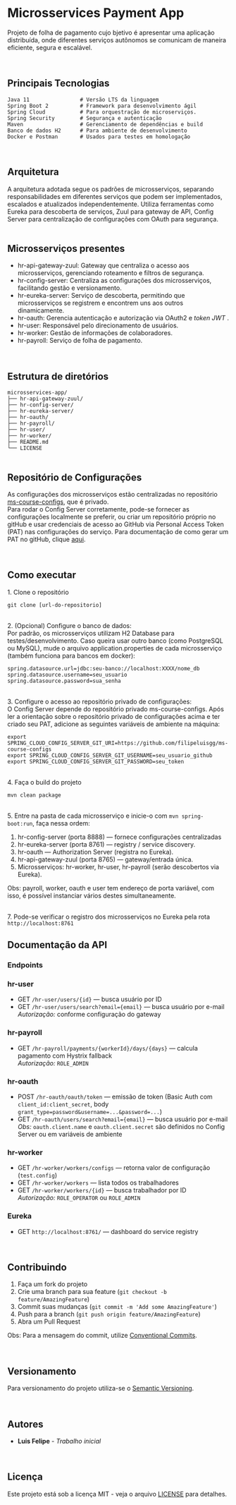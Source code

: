 # Microsservices Payment App
Projeto de folha de pagamento cujo bjetivo é apresentar uma aplicação distribuída, onde diferentes serviços autônomos se comunicam de maneira eficiente, segura e escalável.

<br>
<h2>Principais Tecnologias</h2>

```
Java 11                # Versão LTS da linguagem
Spring Boot 2          # Framework para desenvolvimento ágil
Spring Cloud           # Para orquestração de microserviços.
Spring Security        # Segurança e autenticação
Maven                  # Gerenciamento de dependências e build
Banco de dados H2      # Para ambiente de desenvolvimento
Docker e Postman       # Usados para testes em homologação
```


<br>
<h2>Arquitetura</h2>
A arquitetura adotada segue os padrões de microsserviços, separando responsabilidades em diferentes serviços que podem ser implementados, escalados e atualizados independentemente. Utiliza ferramentas como Eureka para descoberta de serviços, Zuul para gateway de API, Config Server para centralização de configurações com OAuth para segurança.


<br>
<br>
<h2>Microsserviços presentes</h2>
<ul>
    <li>hr-api-gateway-zuul: Gateway que centraliza o acesso aos microsserviços, gerenciando roteamento e filtros de segurança.</li>
    <li>hr-config-server: Centraliza as configurações dos microsserviços, facilitando gestão e versionamento.</li>
    <li>hr-eureka-server: Serviço de descoberta, permitindo que microsserviços se registrem e encontrem uns aos outros dinamicamente.</li>
    <li>hr-oauth: Gerencia autenticação e autorização via OAuth2 e <i>token JWT</i> .</li>
    <li>hr-user: Responsável pelo direcionamento de usuários.</li>
    <li>hr-worker: Gestão de informações de colaboradores.</li>
    <li>hr-payroll: Serviço de folha de pagamento.</li>
</ul>


<br>
<h2>Estrutura de diretórios</h2>
<code>microsservices-app/</code><br>
<code>├── hr-api-gateway-zuul/</code><br>
<code>├── hr-config-server/</code><br>
<code>├── hr-eureka-server/</code><br>
<code>├── hr-oauth/</code><br>
<code>├── hr-payroll/</code><br>
<code>├── hr-user/</code><br>
<code>├── hr-worker/</code><br>
<code>├── README.md</code><br>
<code>└── LICENSE</code><br>


<br>
<h2>Repositório de Configurações</h2>

As configurações dos microsserviços estão centralizadas no repositório [ms-course-configs](https://github.com/filipeluisgg/ms-course-configs), que é privado.  
Para rodar o Config Server corretamente, pode-se fornecer as configurações localmente se preferir, ou criar um repositório próprio no gitHub e usar credenciais de acesso ao GitHub via Personal Access Token (PAT) nas configurações do serviço. Para documentação de como gerar um PAT no gitHub, clique [aqui](https://docs.github.com/pt/authentication/keeping-your-account-and-data-secure/managing-your-personal-access-tokens#como-criar-um-personal-access-token-classic).


<br>
<h2>Como executar</h2>
1. Clone o repositório <br>

```
git clone [url-do-repositorio]
```
<br>
2. (Opcional) Configure o banco de dados: <br>
Por padrão, os microsserviços utilizam H2 Database para testes/desenvolvimento.
Caso queira usar outro banco (como PostgreSQL ou MySQL), mude o arquivo application.properties de cada microsserviço (também funciona para bancos em docker):

```
spring.datasource.url=jdbc:seu-banco://localhost:XXXX/nome_db
spring.datasource.username=seu_usuario
spring.datasource.password=sua_senha
```
<br>3. Configure o acesso ao repositório privado de configurações: <br>
O Config Server depende do repositório privado ms-course-configs.
Após ler a orientação sobre o repositório privado de configurações acima e ter criado seu PAT, adicione as seguintes variáveis de ambiente na máquina:

```
export SPRING_CLOUD_CONFIG_SERVER_GIT_URI=https://github.com/filipeluisgg/ms-course-configs
export SPRING_CLOUD_CONFIG_SERVER_GIT_USERNAME=seu_usuario_github
export SPRING_CLOUD_CONFIG_SERVER_GIT_PASSWORD=seu_token
```
<br>4. Faça o build do projeto
```
mvn clean package
```
<br>5. Entre na pasta de cada microsserviço e inicie-o com ```mvn spring-boot:run```, faça nessa ordem:
1. hr-config-server (porta 8888) — fornece configurações centralizadas
2. hr-eureka-server (porta 8761) — registry / service discovery.
3. hr-oauth — Authorization Server (registra no Eureka).
4. hr-api-gateway-zuul (porta 8765) — gateway/entrada única.
5. Microsserviços: hr-worker, hr-user, hr-payroll (serão descobertos via Eureka).

Obs: payroll, worker, oauth e user tem endereço de porta variável, com isso, é possível instanciar vários destes simultaneamente.


<br>7. Pode-se verificar o registro dos microsserviços no Eureka pela rota `http://localhost:8761`


<h2>Documentação da API</h2>
<h3>Endpoints</h3>

### hr-user
- GET `/hr-user/users/{id}` — busca usuário por ID
- GET `/hr-user/users/search?email={email}` — busca usuário por e-mail  
  *Autorização:* conforme configuração do gateway

### hr-payroll
- GET `/hr-payroll/payments/{workerId}/days/{days}` — calcula pagamento com Hystrix fallback  
  *Autorização:* `ROLE_ADMIN`

### hr-oauth
- POST `/hr-oauth/oauth/token` — emissão de token (Basic Auth com `client_id:client_secret`, body `grant_type=password&username=...&password=...`)
- GET `/hr-oauth/users/search?email={email}` — busca usuário por e-mail  
  *Obs:* `oauth.client.name` e `oauth.client.secret` são definidos no Config Server ou em variáveis de ambiente

### hr-worker
- GET `/hr-worker/workers/configs` — retorna valor de configuração (`test.config`)
- GET `/hr-worker/workers` — lista todos os trabalhadores
- GET `/hr-worker/workers/{id}` — busca trabalhador por ID  
  *Autorização:* `ROLE_OPERATOR` ou `ROLE_ADMIN`


### Eureka
- GET `http://localhost:8761/` — dashboard do service registry



<br>
<h2>Contribuindo</h2>

1. Faça um fork do projeto
2. Crie uma branch para sua feature (`git checkout -b feature/AmazingFeature`)
3. Commit suas mudanças (`git commit -m 'Add some AmazingFeature'`)
4. Push para a branch (`git push origin feature/AmazingFeature`)
5. Abra um Pull Request

Obs: Para a mensagem do commit, utilize [Conventional Commits](https://www.conventionalcommits.org/pt-br/v1.0.0/).


<br>
<h2>Versionamento</h2>

Para versionamento do projeto utiliza-se o [Semantic Versioning](http://semver.org/).


<br>
<h2>Autores</h2>
<ul> <li><b>Luis Felipe</b> - <i>Trabalho inicial</i></li> </ul>


<br>
<h2>Licença</h2>

Este projeto está sob a licença MIT - veja o arquivo [LICENSE](LICENSE) para detalhes.
